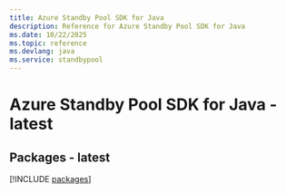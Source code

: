 ```yaml
---
title: Azure Standby Pool SDK for Java
description: Reference for Azure Standby Pool SDK for Java
ms.date: 10/22/2025
ms.topic: reference
ms.devlang: java
ms.service: standbypool
---
```

# Azure Standby Pool SDK for Java - latest
## Packages - latest
[!INCLUDE [packages](standby-pool-index.md)]